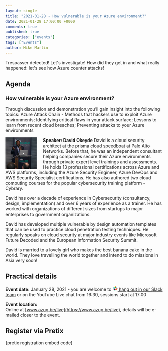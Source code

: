 ```yaml
---
layout: single
title: "2021-01-28 - How vulnerable is your Azure environment?"
date: 2021-01-28 17:00:00 +0000
comments: true
published: true
categories: ["events"]
tags: ["Events"]
author: Mike Martin
---
```


Trespasser detected! Let's investigate! How did they get in and what really happened: let's see how Azure counter attacks!

## Agenda

### How vulnerable is your Azure environment?

Through discussion and demonstration you’ll gain insight into the following topics: Azure Attack Chain - Methods that hackers use to exploit Azure environments; Identifying critical flaws in your attack surface; Lessons to learn from recent cloud breaches; Preventing attacks to your Azure environments

<img src="/assets/media/speakers/david-okeyde.jpg" alt="David Okeyde" align="left" height="100" width="100" style="margin-right: 20px;">**Speaker: David Okeyde** 
David is a cloud security architect at the prisma cloud speedboat at Palo Alto Networks. Before that, he was an independent consultant helping companies secure their Azure environments through private expert level trainings and assessments. He holds 13 professional certifications across Azure and AWS platforms, including the Azure Security Engineer, Azure DevOps and AWS Security Specialist certifications. He has also authored two cloud computing courses for the popular cybersecurity training platform - Cybrary.

David has over a decade of experience in Cybersecurity (consultancy, design, implementation) and over 6 years of experience as a trainer. He has worked with organizations of different sizes from startups to major enterprises to government organizations.

David has developed multiple vulnerable by design automation templates that can be used to practice cloud penetration testing techniques. He regularly speaks on cloud security at major industry events like Microsoft Future Decoded and the European Information Security Summit.

David is married to a lovely girl who makes the best banana cake in the world. They love travelling the world together and intend to do missions in Asia very soon!


## Practical details

**Event date:** January 28, 2021 - you are welcome to [<img src="/assets/media/icon-slack.png" width="16" height="16" /> hang out in our Slack team](https://join.slack.com/t/azugbe/shared_invite/MjE4MzI5NDM3OTM5LTE1MDExNDgyMzUtMzgwNjM2YmU0Zg) or on the YouTube Live chat from 16:30, sessions start at 17:00

**Event location:**<br/>
Online at [www.azug.be/live](https://www.azug.be/live), details will be e-mailed closer to the event.

## Register via Pretix

{pretix registration embed code}
